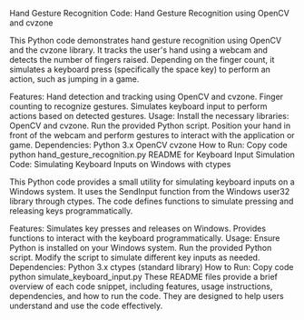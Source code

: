 Hand Gesture Recognition Code:
Hand Gesture Recognition using OpenCV and cvzone

This Python code demonstrates hand gesture recognition using OpenCV and the cvzone library. It tracks the user's hand using a webcam and detects the number of fingers raised. Depending on the finger count, it simulates a keyboard press (specifically the space key) to perform an action, such as jumping in a game.

Features:
Hand detection and tracking using OpenCV and cvzone.
Finger counting to recognize gestures.
Simulates keyboard input to perform actions based on detected gestures.
Usage:
Install the necessary libraries: OpenCV and cvzone.
Run the provided Python script.
Position your hand in front of the webcam and perform gestures to interact with the application or game.
Dependencies:
Python 3.x
OpenCV
cvzone
How to Run:
Copy code
python hand_gesture_recognition.py
README for Keyboard Input Simulation Code:
Simulating Keyboard Inputs on Windows with ctypes

This Python code provides a small utility for simulating keyboard inputs on a Windows system. It uses the SendInput function from the Windows user32 library through ctypes. The code defines functions to simulate pressing and releasing keys programmatically.

Features:
Simulates key presses and releases on Windows.
Provides functions to interact with the keyboard programmatically.
Usage:
Ensure Python is installed on your Windows system.
Run the provided Python script.
Modify the script to simulate different key inputs as needed.
Dependencies:
Python 3.x
ctypes (standard library)
How to Run:
Copy code
python simulate_keyboard_input.py
These README files provide a brief overview of each code snippet, including features, usage instructions, dependencies, and how to run the code. They are designed to help users understand and use the code effectively.






